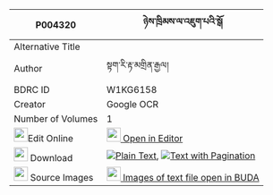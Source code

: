 |P004320|ཉེས་ཁྲིམས་ལ་འཇུག་པའི་སྒོ 
| --- | --- 
|Alternative Title |
|Author| སྟག་རི་རྟ་མགྲིན་རྒྱལ།
|BDRC ID | W1KG6158
|Creator | Google OCR
|Number of Volumes| 1
|<img width="25" src="https://img.icons8.com/color/25/000000/edit-property.png">Edit Online| [<img width="25" src="https://avatars.githubusercontent.com/u/45091458?s=200&v=4"> Open in Editor](http://editor.openpecha.org/P004320)
|<img width="25" src="https://img.icons8.com/fluent/48/000000/download-2.png"/>  Download | [![](https://img.icons8.com/color/20/000000/txt.png)Plain Text](https://github.com/Openpecha/P004320/releases/download/v1/nyetrim_la_jukpa_i_go_plain_P004320.zip), [![](https://img.icons8.com/color/20/000000/txt.png)Text with Pagination](https://github.com/Openpecha/P004320/releases/download/v1/nyetrim_la_jukpa_i_go_pages_P004320.zip)
|<img width="25" src="https://img.icons8.com/plasticine/100/000000/pictures-folder.png"/>  Source Images | [<img width="25" src="https://library.bdrc.io/icons/BUDA-small.svg"> Images of text file open in BUDA](https://library.bdrc.io/show/bdr:W1KG6158)